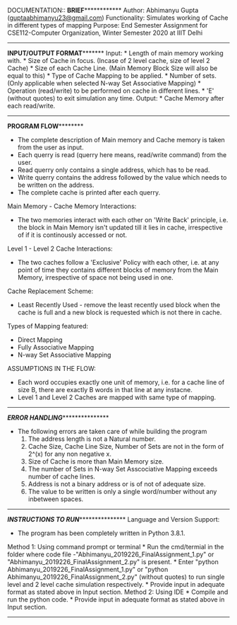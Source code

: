 DOCUMENTATION::
**************************************************************BRIEF**************************************************************************
Author:
	Abhimanyu Gupta (guptaabhimanyu23@gmail.com)
Functionality:
	Simulates working of Cache in different types of mapping
Purpose:
	End Semester Assignment for CSE112-Computer Organization, Winter Semester 2020 at IIIT Delhi

**********************************************************************************************************************************************

******************************************************INPUT/OUTPUT FORMAT*************************************************************
Input:
	* Length of main memory working with.
	* Size of Cache in focus. (Incase of 2 level cache, size of level 2 Cache)
	* Size of each Cache Line. (Main Memory Block Size will also be equal to this)
	* Type of Cache Mapping to be applied.
	* Number of sets. (Only applicable when selected N-way Set Associative Mapping) 
	* Operation (read/write) to be performed on cache in different lines.
	* 'E' (without quotes) to exit simulation any time.
Output:
	* Cache Memory after each read/write.

**********************************************************************************************************************************************

**********************************************************PROGRAM FLOW******************************************************************
* The complete description of Main memory and Cache memory is taken from the user as input.
* Each querry is read (querry here means, read/write command) from the user.
* Read querry only contains a single address, which has to be read.
* Write querry contains the address followed by the value which needs to be written on the address.
* The complete cache is printed after each querry.

Main Memory - Cache Memory Interactions:
* The two memories interact with each other on 'Write Back' principle, i.e. the block in Main Memory isn't updated till it lies in cache, irrespective of  if it is continously accessed or not.

Level 1 - Level 2 Cache Interactions:
* The two caches follow a 'Exclusive' Policy with each other, i.e. at any point of time they contains different blocks of memory from the Main Memory, irrespective of  space not being used in one. 

Cache Replacement Scheme:
* Least Recently Used - remove the least recently used block when the cache is full and a new block is requested which is not there in cache.

Types of Mapping featured:
* Direct Mapping
* Fully Associative Mapping
* N-way Set Associative Mapping

ASSUMPTIONS IN THE FLOW:
* Each word occupies exactly one unit of memory, i.e. for a cache line of size B, there are exactly B words in that line at any instacne.
* Level 1 and Level 2 Caches are mapped with same type of mapping.

**********************************************************************************************************************************************

***************************************************ERROR HANDLING******************************************************************
* The following errors are taken care of while building the program
	1) The address length is not a Natural number.
	2) Cache Size, Cache Line Size, Number of Sets are not in the form of 2^(x) for any non negative x.
	3) Size of Cache is more than Main Memory size.
	4) The number of Sets in N-way Set Asscociative Mapping exceeds number of cache lines.
	5) Address is not a binary address or is of  not of  adequate size.
	6) The value to be written is only a single word/number without any inbetween spaces.

**********************************************************************************************************************************************

***************************************************INSTRUCTIONS TO RUN******************************************************************
Language and Version Support:
* The program has been completely written in Python 3.8.1.

Method 1:    Using command prompt or terminal
	  * Run the cmd/termial in the folder where code file -"Abhimanyu_2019226_FinalAssignment_1.py" or "Abhimanyu_2019226_FinalAssignment_2.py" is present.
	  * Enter "python Abhimanyu_2019226_FinalAssignment_1.py" or "python Abhimanyu_2019226_FinalAssignment_2.py" (without quotes) to run single level and 2 level cache simulation respectively.
	  * Provide input in adequate format as stated above in Input section.
Method 2:    Using IDE
	  * Compile and run the python code.
	  * Provide input in adequate format as stated above in Input section.

**********************************************************************************************************************************************
